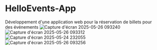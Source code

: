 # HelloEvents-App
Développement d'une application web pour la réservation de billets pour des événements
![Capture d'écran 2025-05-26 093240](https://github.com/user-attachments/assets/d59aaa32-b8e1-4330-b926-321e487224fe)
![Capture d'écran 2025-05-26 093312](https://github.com/user-attachments/assets/ff0607c4-d68f-407d-aa07-e138e54cb7b4)
![Capture d'écran 2025-05-24 232055](https://github.com/user-attachments/assets/c1d32185-58d4-40b2-bb7f-bd99837e227c)
![Capture d'écran 2025-05-26 093256](https://github.com/user-attachments/assets/7fa4df34-79b0-4cd5-adbe-89d4b979ce94)
